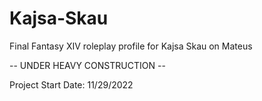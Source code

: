 # Kajsa-Skau
Final Fantasy XIV roleplay profile for Kajsa Skau on Mateus

-- UNDER HEAVY CONSTRUCTION --

Project Start Date: 11/29/2022
